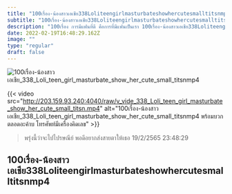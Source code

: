 ```yaml
---
title: "100เรื่อง-น้องสาวเอเชีย338Loliteengirlmasturbateshowhercutesmalltitsnmp4"
subtitle: "100เรื่อง-น้องสาวเอเชีย338Loliteengirlmasturbateshowhercutesmalltitsnmp4 ไปมหาลัยเพื่อนจะจำได้ไหม อยู่บ้านใช้แต่ฟิลเตอร์ไอจี"
description: "100เรื่อง การมีแฟนที่ดี คือการที่มีแฟนเป็นเรา 100เรื่อง-น้องสาวเอเชีย338Loliteengirlmasturbateshowhercutesmalltitsnmp4 19/2/2565 23:48:29"
date: 2022-02-19T16:48:29.162Z
image: ""
type: "regular"
draft: false
---
```


![100เรื่อง-น้องสาวเอเชีย_338_Loli_teen_girl_masturbate_show_her_cute_small_titsnmp4](http://203.159.93.240:4040/raw/v_vide_338_Loli_teen_girl_masturbate_show_her_cute_small_titsn.jpg)

{{< video src="http://203.159.93.240:4040/raw/v_vide_338_Loli_teen_girl_masturbate_show_her_cute_small_titsn.mp4" alt="100เรื่อง-น้องสาวเอเชีย_338_Loli_teen_girl_masturbate_show_her_cute_small_titsnmp4 พร้อมบวกตลอดอะค้าบ โทรศัพท์มีเครื่องคิดเลข" >}}


> พรุ่งนี้ว่าจะไปไปรษณีย์ พอดีอยากส่งสายตาให้เธอ 19/2/2565 23:48:29

## 100เรื่อง-น้องสาวเอเชีย338Loliteengirlmasturbateshowhercutesmalltitsnmp4
